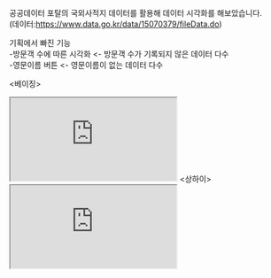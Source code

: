 공공데이터 포탈의 국외사적지 데이터를 활용해 데이터 시각화를 해보았습니다.   
(데이터:https://www.data.go.kr/data/15070379/fileData.do)

기획에서 빠진 기능   
-방문객 수에 따른 시각화 <- 방문객 수가 기록되지 않은 데이터 다수   
-영문이름 버튼 <- 영문이름이 없는 데이터 다수

<베이징>   
<iframe src="https://editor.p5js.org/QKRM/full/86JFmLwnr"></iframe>
<상하이>   
<iframe src="https://editor.p5js.org/QKRM/full/IMkFmRSG3"></iframe>
